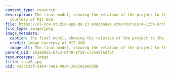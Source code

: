 ```yaml
---
content_type: resource
description: The final model, showing the relation of the project to the site. Image
  courtesy of MIT OCW.
file: https://ol-ocw-studio-app-qa.s3.amazonaws.com/courses/4-125b-architecture-studio-building-in-landscapes-fall-2005/433c63cf5a647ae180c4296302985bb8_raja5.jpg
file_type: image/jpeg
image_metadata:
  caption: The final model, showing the relation of the project to the site.
  credit: Image courtesy of MIT OCW.
  image-alt: The final model, showing the relation of the project to the site
parent_uid: 203eb0d6-b763-bf48-8f50-c75542f62f5f
resourcetype: Image
title: raja5.jpg
uid: 433c63cf-5a64-7ae1-80c4-296302985bb8
---
```

